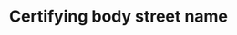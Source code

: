 ---
title: 'Certifying body street name'
field: 'is.certifyingBody.streetName'
slug: 'is-certifyingbody-streetname'
description: 'Full street name and number of an address'
required: False
module: 'Assurance'
cluster: 'Certification'
policy: 'Free value. Single value only.'
layout: 'home'
---